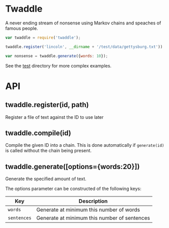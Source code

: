 Twaddle
=======
A never ending stream of nonsense using Markov chains and speaches of famous people.


```javascript
var twaddle = require('twaddle');

twaddle.register('lincoln', __dirname + '/test/data/gettysburg.txt'))

var nonsense = twaddle.generate({words: 10});
```

See the [test](./test) directory for more complex examples.


API
===

twaddle.register(id, path)
--------------------------
Register a file of text against the ID to use later


twaddle.compile(id)
-------------------
Compile the given ID into a chain. This is done automatically if `generate(id)` is called without the chain being present.


twaddle.generate([options={words:20}])
--------------------------------------
Generate the specified amount of text.

The options parameter can be constructed of the following keys:

| Key                 | Description                                  |
|---------------------|----------------------------------------------|
| `words`             | Generate at minimum this number of words     |
| `sentences`         | Generate at minimum this number of sentences |
